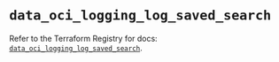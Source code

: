 # `data_oci_logging_log_saved_search`

Refer to the Terraform Registry for docs: [`data_oci_logging_log_saved_search`](https://registry.terraform.io/providers/oracle/oci/6.18.0/docs/data-sources/logging_log_saved_search).
